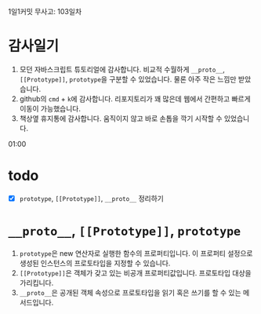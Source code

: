 1일1커밋 무사고: 103일차

# 감사일기

1. 모던 자바스크립트 튜토리얼에 감사합니다. 비교적 수월하게 `__proto__`, `[[Prototype]]`, `prototype`을 구분할 수 있었습니다. 물론 아주 작은 느낌만 받았습니다.
2. github의 `cmd` + `k`에 감사합니다. 리포지토리가 꽤 많은데 웹에서 간편하고 빠르게 이동이 가능했습니다.
3. 책상옆 휴지통에 감사합니다. 움직이지 않고 바로 손톱을 깍기 시작할 수 있었습니다.

01:00

# todo

- [x] `prototype`, `[[Prototype]]`, `__proto__` 정리하기

# `__proto__`, `[[Prototype]]`, `prototype`

1. `prototype`은 new 연산자로 실행한 함수의 프로퍼티입니다. 이 프로퍼티 설정으로 생성된 인스턴스의 프로토타입을 지정할 수 있습니다.
2. `[[Prototype]]`은 객체가 갖고 있는 비공개 프로퍼티값입니다. 프로토타입 대상을 가리킵니다.
3. `__proto__`은 공개된 객체 속성으로 프로토타입을 읽기 혹은 쓰기를 할 수 있는 메서드입니다.

